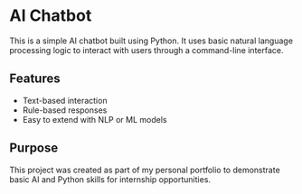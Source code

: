 # AI Chatbot

This is a simple AI chatbot built using Python. It uses basic natural language processing logic to interact with users through a command-line interface.

## Features
- Text-based interaction
- Rule-based responses
- Easy to extend with NLP or ML models


## Purpose
This project was created as part of my personal portfolio to demonstrate basic AI and Python skills for internship opportunities.
